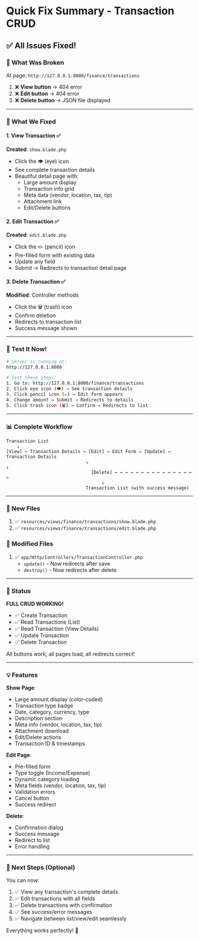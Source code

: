 # Quick Fix Summary - Transaction CRUD

## ✅ All Issues Fixed!

### 🎯 What Was Broken

At page: `http://127.0.0.1:8000/finance/transactions`

1. ❌ **View button** → 404 error
2. ❌ **Edit button** → 404 error
3. ❌ **Delete button** → JSON file displayed

---

### 🔧 What We Fixed

#### 1. View Transaction ✅
**Created**: `show.blade.php`
- Click the 👁️ (eye) icon
- See complete transaction details
- Beautiful detail page with:
  - Large amount display
  - Transaction info grid
  - Meta data (vendor, location, tax, tip)
  - Attachment link
  - Edit/Delete buttons

#### 2. Edit Transaction ✅
**Created**: `edit.blade.php`
- Click the ✏️ (pencil) icon
- Pre-filled form with existing data
- Update any field
- Submit → Redirects to transaction detail page

#### 3. Delete Transaction ✅
**Modified**: Controller methods
- Click the 🗑️ (trash) icon
- Confirm deletion
- Redirects to transaction list
- Success message shown

---

### 🧪 Test It Now!

```bash
# Server is running at:
http://127.0.0.1:8000

# Test these steps:
1. Go to: http://127.0.0.1:8000/finance/transactions
2. Click eye icon (👁️) → See transaction details
3. Click pencil icon (✏️) → Edit form appears
4. Change amount → Submit → Redirects to details
5. Click trash icon (🗑️) → Confirm → Redirects to list
```

---

### 📊 Complete Workflow

```
Transaction List
    ↓
[View] → Transaction Details → [Edit] → Edit Form → [Update] → Transaction Details
                              ↘                                          ↓
                                [Delete] ← ← ← ← ← ← ← ← ← ← ← ← ← ← ← ←
                                    ↓
                              Transaction List (with success message)
```

---

### 📁 New Files

1. ✅ `resources/views/finance/transactions/show.blade.php`
2. ✅ `resources/views/finance/transactions/edit.blade.php`

### 📝 Modified Files

1. ✅ `app/Http/Controllers/TransactionController.php`
   - `update()` - Now redirects after save
   - `destroy()` - Now redirects after delete

---

### 🎉 Status

**FULL CRUD WORKING!**
- ✅ Create Transaction
- ✅ Read Transactions (List)
- ✅ Read Transaction (View Details)
- ✅ Update Transaction
- ✅ Delete Transaction

All buttons work, all pages load, all redirects correct!

---

### 💡 Features

**Show Page**:
- Large amount display (color-coded)
- Transaction type badge
- Date, category, currency, type
- Description section
- Meta info (vendor, location, tax, tip)
- Attachment download
- Edit/Delete actions
- Transaction ID & timestamps

**Edit Page**:
- Pre-filled form
- Type toggle (Income/Expense)
- Dynamic category loading
- Meta fields (vendor, location, tax, tip)
- Validation errors
- Cancel button
- Success redirect

**Delete**:
- Confirmation dialog
- Success message
- Redirect to list
- Error handling

---

### 🚀 Next Steps (Optional)

You can now:
1. ✅ View any transaction's complete details
2. ✅ Edit transactions with all fields
3. ✅ Delete transactions with confirmation
4. ✅ See success/error messages
5. ✅ Navigate between list/view/edit seamlessly

Everything works perfectly! 🎉
